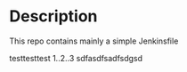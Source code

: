 # Description

This repo contains mainly a simple Jenkinsfile

testtesttest
1..2..3
sdfasdfsadfsdgsd
